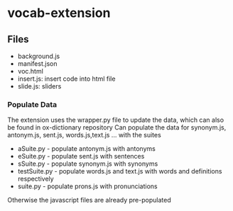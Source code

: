# vocab-extension

## Files
- background.js
- manifest.json
- voc.html
- insert.js: insert code into html file
- slide.js: sliders

### Populate Data
The extension uses the wrapper.py file to update the data, which can also be found in ox-dictionary repository
Can populate the data for synonym.js, antonym.js, sent.js, words.js,text.js ... with the suites
- aSuite.py - populate antonym.js with antonyms
- eSuite.py - populate sent.js with sentences
- sSuite.py - populate synonym.js with synonyms
- testSuite.py - populate words.js and text.js with words and definitions respectively
- suite.py - populate prons.js with pronunciations

Otherwise the javascript files are already pre-populated
